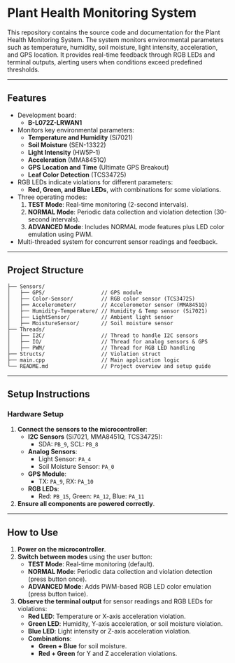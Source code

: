 # Plant Health Monitoring System

This repository contains the source code and documentation for the Plant Health Monitoring System. The system monitors environmental parameters such as temperature, humidity, soil moisture, light intensity, acceleration, and GPS location. It provides real-time feedback through RGB LEDs and terminal outputs, alerting users when conditions exceed predefined thresholds.

---

## Features
- Development board:
  - **B-L072Z-LRWAN1**
- Monitors key environmental parameters:
  - **Temperature and Humidity** (Si7021)
  - **Soil Moisture** (SEN-13322)
  - **Light Intensity** (HW5P-1)
  - **Acceleration** (MMA8451Q)
  - **GPS Location and Time** (Ultimate GPS Breakout)
  - **Leaf Color Detection** (TCS34725)
- RGB LEDs indicate violations for different parameters:
  - **Red, Green, and Blue LEDs**, with combinations for some violations.
- Three operating modes:
  1. **TEST Mode**: Real-time monitoring (2-second intervals).
  2. **NORMAL Mode**: Periodic data collection and violation detection (30-second intervals).
  3. **ADVANCED Mode**: Includes NORMAL mode features plus LED color emulation using PWM.
- Multi-threaded system for concurrent sensor readings and feedback.

---

## Project Structure

```plaintext
├── Sensors/
│   ├── GPS/                  // GPS module
│   ├── Color-Sensor/         // RGB color sensor (TCS34725)
│   ├── Accelerometer/        // Accelerometer sensor (MMA8451Q)
│   ├── Humidity-Temperature/ // Humidity & Temp sensor (Si7021)
│   ├── LightSensor/          // Ambient light sensor
│   ├── MoistureSensor/       // Soil moisture sensor
├── Threads/
│   ├── I2C/                  // Thread to handle I2C sensors
│   ├── IO/                   // Thread for analog sensors & GPS
│   ├── PWM/                  // Thread for RGB LED handling
├── Structs/                  // Violation struct
├── main.cpp                  // Main application logic
└── README.md                 // Project overview and setup guide
```

---

## Setup Instructions

### Hardware Setup

1. **Connect the sensors to the microcontroller**:
   - **I2C Sensors** (Si7021, MMA8451Q, TCS34725):
     - SDA: `PB_9`, SCL: `PB_8`
   - **Analog Sensors**:
     - Light Sensor: `PA_4`
     - Soil Moisture Sensor: `PA_0`
   - **GPS Module**:
     - TX: `PA_9`, RX: `PA_10`
   - **RGB LEDs**:
     - Red: `PB_15`, Green: `PA_12`, Blue: `PA_11`
2. **Ensure all components are powered correctly**.

---

## How to Use

1. **Power on the microcontroller**.
2. **Switch between modes** using the user button:
   - **TEST Mode**: Real-time monitoring (default).
   - **NORMAL Mode**: Periodic data collection and violation detection (press button once).
   - **ADVANCED Mode**: Adds PWM-based RGB LED color emulation (press button twice).
3. **Observe the terminal output** for sensor readings and RGB LEDs for violations:
   - **Red LED**: Temperature or X-axis acceleration violation.
   - **Green LED**: Humidity, Y-axis acceleration, or soil moisture violation.
   - **Blue LED**: Light intensity or Z-axis acceleration violation.
   - **Combinations**:
     - **Green + Blue** for soil moisture.
     - **Red + Green** for Y and Z acceleration violations.

